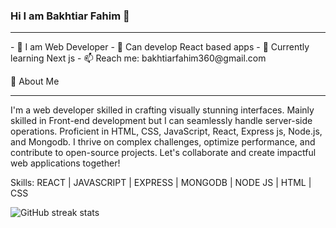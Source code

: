 ### Hi I am Bakhtiar Fahim  👋
<hr/>
- 👑 I am Web Developer
- 💪 Can develop React based apps
- 🌱 Currently learning Next js 
- 📫 Reach me: bakhtiarfahim360@gmail.com 

🚀 About Me
<hr/>
I'm a web developer skilled in crafting visually stunning interfaces. Mainly skilled in Front-end development but I can seamlessly handle server-side operations. Proficient in HTML, CSS, JavaScript, React, Express js, Node.js, and Mongodb. I thrive on complex challenges, optimize performance, and contribute to open-source projects. Let's collaborate and create impactful web applications together!

Skills: REACT | JAVASCRIPT | EXPRESS | MONGODB | NODE JS | HTML | CSS



![GitHub streak stats](https://streak-stats.demolab.com/?user=Bakhtiar2000)  
